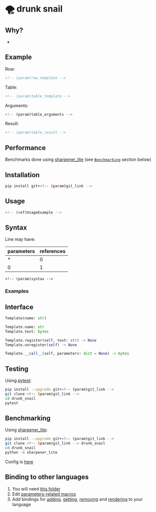 # 🌪️ drunk snail



## Why?

* <!-- (param)why -->



## Example

Row:
```html
<!-- (param)row_template -->
```
Table:
```html
<!-- (param)table_template -->
```
Arguments:
```python
<!-- (param)table_arguments -->
```
Result:
```html
<!-- (param)table_result -->
```



## Performance

<!-- (ref)TableRenderingResults -->

Benchmarks done using [sharpener_lite](https://github.com/MentalBlood/sharpener_lite) (see [`Benchmarking`](#benchmarking) section below)



## Installation

```bash
pip install git+<!-- (param)git_link -->
```



## Usage

```python
<!-- (ref)UsageExample -->
```



## Syntax

Line may have:

| parameters | references |
| ---------- | ---------- |
| *          | 0          |
| 0          | 1          |

```
<!-- (param)syntax -->
```


### Examples

<!-- (ref)Example -->



## Interface

```python
Template(name: str)

Template.name: str
Template.text: bytes

Template.register(self, text: str) -> None
Template.unregister(self) -> None

Template.__call__(self, parameters: dict = None) -> bytes
```



## Testing

Using [pytest](https://pypi.org/project/pytest/):

```bash
pip install --upgrade git+<!-- (param)git_link -->
git clone <!-- (param)git_link -->
cd drunk_snail
pytest
```



## Benchmarking

Using [sharpener_lite](https://github.com/MentalBlood/sharpener_lite):

```bash
pip install --upgrade git+<!-- (param)git_link -->
git clone <!-- (param)git_link --> drunk_snail
cd drunk_snail
python -m sharpener_lite
```

Config is [here](benchmarks/benchmark_default.json)



## Binding to other languages

1. You will need [this folder](drunk_snail/drunk_snail_python/modules/drunk_snail_c)
2. Edit [parameters-related macros](drunk_snail/drunk_snail_python/modules/drunk_snail_c/include/params_macros.h)
3. Add bindings for [adding](drunk_snail/drunk_snail_python/modules/drunk_snail_c/include/addTemplate.h), [getting](drunk_snail/drunk_snail_python/modules/drunk_snail_c/include/getTemplate.h), [removing](drunk_snail/drunk_snail_python/modules/drunk_snail_c/include/removeTemplate.h) and [rendering](drunk_snail/drunk_snail_python/modules/drunk_snail_c/include/render.h) to your language